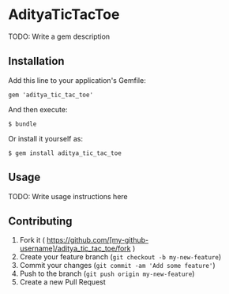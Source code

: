 # AdityaTicTacToe

TODO: Write a gem description

## Installation

Add this line to your application's Gemfile:

    gem 'aditya_tic_tac_toe'

And then execute:

    $ bundle

Or install it yourself as:

    $ gem install aditya_tic_tac_toe

## Usage

TODO: Write usage instructions here

## Contributing

1. Fork it ( https://github.com/[my-github-username]/aditya_tic_tac_toe/fork )
2. Create your feature branch (`git checkout -b my-new-feature`)
3. Commit your changes (`git commit -am 'Add some feature'`)
4. Push to the branch (`git push origin my-new-feature`)
5. Create a new Pull Request

